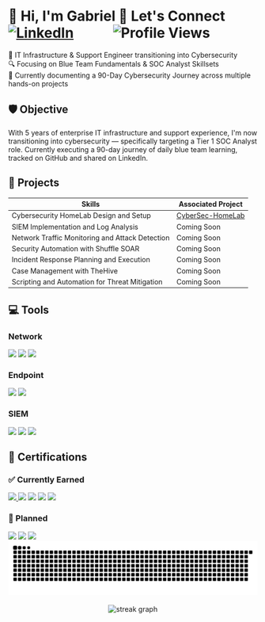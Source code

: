 # 👋 Hi, I'm Gabriel 📢 Let's Connect [![LinkedIn](https://img.shields.io/badge/-LinkedIn-0072b1?&style=flat-square&logo=linkedin&logoColor=white)](https://www.linkedin.com/in/gabriel-kopacz)&nbsp;&nbsp;&nbsp;&nbsp;&nbsp;&nbsp;&nbsp;&nbsp;&nbsp;&nbsp;&nbsp;&nbsp;![Profile Views](https://komarev.com/ghpvc/?username=gkopacz&style=flat-square&color=blue)

🚀 IT Infrastructure & Support Engineer transitioning into Cybersecurity <br>
🔍 Focusing on Blue Team Fundamentals & SOC Analyst Skillsets <br>
🧠 Currently documenting a 90-Day Cybersecurity Journey across multiple hands-on projects

## 🛡️ Objective

With 5 years of enterprise IT infrastructure and support experience, I'm now transitioning into cybersecurity — specifically targeting a Tier 1 SOC Analyst role. Currently executing a 90-day journey of daily blue team learning, tracked on GitHub and shared on LinkedIn.

## 🚀 Projects

| Skills                                        | Associated Project         |
|-----------------------------------------------|----------------------------|
| Cybersecurity HomeLab Design and Setup        | <a href="https://github.com/gkopacz/CyberSec-HomeLab/tree/main">CyberSec-HomeLab</a>|
| SIEM Implementation and Log Analysis | Coming Soon |
| Network Traffic Monitoring and Attack Detection | Coming Soon |
| Security Automation with Shuffle SOAR         | Coming Soon |
| Incident Response Planning and Execution      | Coming Soon |
| Case Management with TheHive                  | Coming Soon |
| Scripting and Automation for Threat Mitigation | Coming Soon |

## 💻 Tools

### Network
<div>
    <img src="https://img.shields.io/badge/-Wireshark-1679A7?&style=for-the-badge&logo=Wireshark&logoColor=white" />
    <img src="https://img.shields.io/badge/-Suricata-EF3B2D?&style=for-the-badge&logo=Suricata&logoColor=white" />
    <img src="https://img.shields.io/badge/-Zeek-777BB4?&style=for-the-badge&logo=Zeek&logoColor=white" />
</div>

### Endpoint
<div>
    <img src="https://img.shields.io/badge/-Microsoft_Defender_for_Endpoint-00A4EF?&style=for-the-badge&logo=Microsoft&logoColor=white" />
    <img src="https://img.shields.io/badge/-Velociraptor-4B275F?&style=for-the-badge&logo=Velociraptor&logoColor=white" />
</div>

### SIEM
<div>
    <img src="https://img.shields.io/badge/-Microsoft_Sentinel-0078D4?&style=for-the-badge&logo=Microsoft&logoColor=white" />
    <img src="https://img.shields.io/badge/-Splunk-000000?&style=for-the-badge&logo=Splunk&logoColor=white" />
    <img src="https://img.shields.io/badge/-Elastic-005571?&style=for-the-badge&logo=Elastic&logoColor=white" />
</div>

## 📜 Certifications 

### ✅ Currently Earned

<div>
<a href="https://www.credly.com/users/gabriel-kopacz/badges" target="_blank">
  <img src="https://img.shields.io/badge/-Microsoft%20Certs%20on%20Credly-0078D4?&style=for-the-badge&logo=Microsoft&logoColor=white" />
</a>
<img src="https://img.shields.io/badge/-SC900-0078D4?&style=for-the-badge&logo=Microsoft&logoColor=white" />
<img src="https://img.shields.io/badge/-AZ900-0078D4?&style=for-the-badge&logo=Microsoft&logoColor=white" />
<img src="https://img.shields.io/badge/-MS900-0078D4?&style=for-the-badge&logo=Microsoft&logoColor=white" />
<img src="https://img.shields.io/badge/-Fortinet%20NSE%201–3-FC0000?&style=for-the-badge&logo=Fortinet&logoColor=white" />
</div>

### 🧭 Planned

<div>
<img src="https://img.shields.io/badge/-Network%2B-007ACC?&style=for-the-badge&logo=CompTIA&logoColor=white" />
<img src="https://img.shields.io/badge/-Security%2B-F80000?&style=for-the-badge&logo=CompTIA&logoColor=white" />
<img src="https://img.shields.io/badge/-BTL1-000080?&style=for-the-badge&logoColor=white" />
</div>

<div align="center">
<picture>
  <source media="(prefers-color-scheme: dark)" srcset="https://raw.githubusercontent.com/gkopacz/gkopacz/output/github-snake-dark.svg" />
  <source media="(prefers-color-scheme: light)" srcset="https://raw.githubusercontent.com/gkopacz/gkopacz/output/github-snake.svg" />
  <img alt="github-snake" src="https://raw.githubusercontent.com/gkopacz/gkopacz/output/github-snake.svg" />
</picture>
</div> <br>

<div align="center">
  <img src="https://streak-stats.demolab.com?user=gkopacz&locale=en&mode=daily&theme=dark&hide_border=false&border_radius=5&order=3" height="220" alt="streak graph" />
</div>
